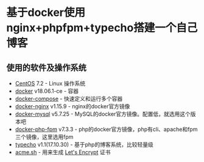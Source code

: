 # 基于docker使用nginx+phpfpm+typecho搭建一个自己博客

## 使用的软件及操作系统

* [CentOS][centos] 7.2 - Linux 操作系统
* [docker][docker] v18.06.1-ce - 容器
* [docker-compose][docker-compose] - 快速定义和运行多个容器
* [docker-nginx][docker-nginx] v1.15.9 - nginx的docker官方镜像
* [docker-mysql][docker-mysql] v5.7.25 - MySQL的docker官方镜像。配置低，就选用这个版本吧
* [docker-php-fpm][docker-php-fpm] v7.3.3 - php的docker官方镜像，php有cli、apache和fpm三个镜像，这里选用fpm
* [typecho][typecho] v1.1(17.10.30) - 基于php的博客系统，比较轻量级
* [acme.sh][acme.sh] - 用来生成 [Let's Encrypt][letsencrypt] 证书

[centos]: https://www.centos.org/
[docker]: https://www.docker.com/
[docker-compose]: https://docs.docker.com/compose/overview/
[docker-nginx]: https://hub.docker.com/_/nginx
[docker-mysql]: https://hub.docker.com/_/mysql
[docker-php-fpm]: https://hub.docker.com/_/php
[typecho]: http://typecho.org/
[acme.sh]: https://github.com/Neilpang/acme.sh
[letsencrypt]: https://letsencrypt.org/